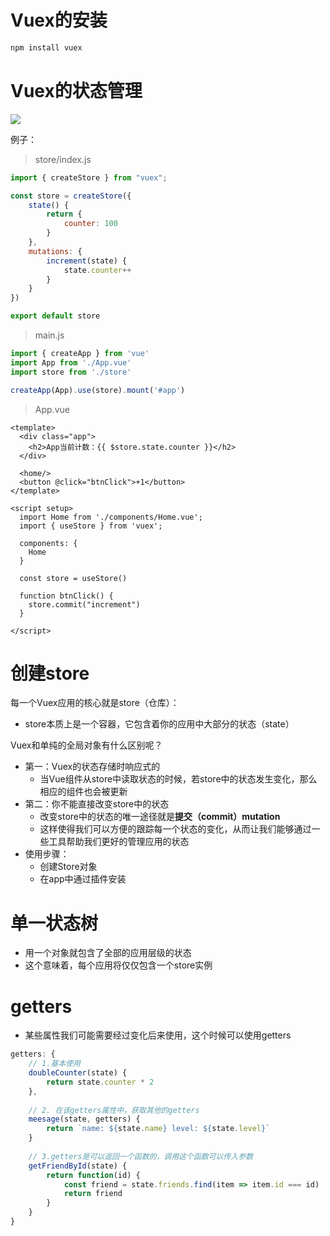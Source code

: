 # Vuex的安装

```bash
npm install vuex
```



# Vuex的状态管理

![](C:\Users\lavender\OneDrive\桌面\Vue3笔记\img\Vuex.png)

例子：

> store/index.js

```javascript
import { createStore } from "vuex";

const store = createStore({
    state() {
        return {
            counter: 100
        }
    },
    mutations: {
        increment(state) {
            state.counter++
        }
    }
})

export default store

```

> main.js

```javascript
import { createApp } from 'vue'
import App from './App.vue'
import store from './store'

createApp(App).use(store).mount('#app')

```

> App.vue

```vue
<template>
  <div class="app">
    <h2>App当前计数：{{ $store.state.counter }}</h2>
  </div>

  <home/>
  <button @click="btnClick">+1</button>
</template>

<script setup>
  import Home from './components/Home.vue';
  import { useStore } from 'vuex';

  components: {
    Home
  }

  const store = useStore()

  function btnClick() {
    store.commit("increment")
  }
  
</script>
```



# 创建store

每一个Vuex应用的核心就是store（仓库）：

- store本质上是一个容器，它包含着你的应用中大部分的状态（state）

Vuex和单纯的全局对象有什么区别呢？

- 第一：Vuex的状态存储时响应式的
  - 当Vue组件从store中读取状态的时候，若store中的状态发生变化，那么相应的组件也会被更新
- 第二：你不能直接改变store中的状态
  - 改变store中的状态的唯一途径就是**提交（commit）mutation**
  - 这样使得我们可以方便的跟踪每一个状态的变化，从而让我们能够通过一些工具帮助我们更好的管理应用的状态
- 使用步骤：
  - 创建Store对象
  - 在app中通过插件安装



# 单一状态树

- 用一个对象就包含了全部的应用层级的状态
- 这个意味着，每个应用将仅仅包含一个store实例



# getters

- 某些属性我们可能需要经过变化后来使用，这个时候可以使用getters

```javascript
getters: {
	// 1.基本使用
	doubleCounter(state) {
		return state.counter * 2
	},
	
	// 2. 在该getters属性中，获取其他的getters
	meesage(state, getters) {
		return `name: ${state.name} level: ${state.level}`
	}
	
	// 3.getters是可以返回一个函数的，调用这个函数可以传入参数
	getFriendById(state) {
		return function(id) {
			const friend = state.friends.find(item => item.id === id)
			return friend
		}
	}
}
```


